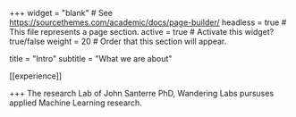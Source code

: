 +++
widget = "blank"  # See https://sourcethemes.com/academic/docs/page-builder/
headless = true  # This file represents a page section.
active = true  # Activate this widget? true/false
weight = 20 # Order that this section will appear.

title = "Intro"
subtitle = "What we are about"

[[experience]]

+++
The research Lab of John Santerre PhD, Wandering Labs pursuses applied Machine Learning research.